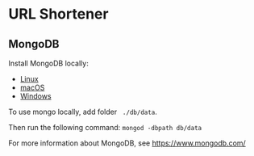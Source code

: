 # URL Shortener



## MongoDB
Install MongoDB locally:
- [Linux](https://docs.mongodb.com/v3.2/administration/install-on-linux/)
- [macOS](https://docs.mongodb.com/v3.2/tutorial/install-mongodb-on-os-x/)
- [Windows](https://docs.mongodb.com/v3.2/tutorial/install-mongodb-on-windows/)

To use mongo locally, add folder ` ./db/data`.

Then run the following command: `mongod -dbpath db/data`

For more information about MongoDB, see https://www.mongodb.com/
